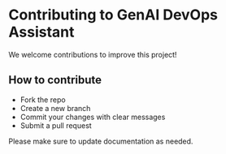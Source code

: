 # Contributing to GenAI DevOps Assistant

We welcome contributions to improve this project!

## How to contribute
- Fork the repo
- Create a new branch
- Commit your changes with clear messages
- Submit a pull request

Please make sure to update documentation as needed.
